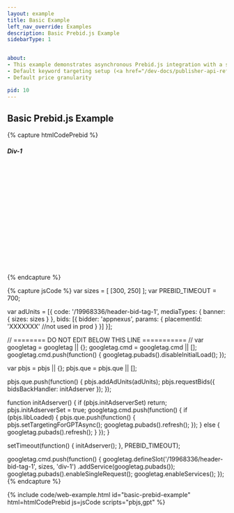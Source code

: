 ```yaml
---
layout: example
title: Basic Example
left_nav_override: Examples
description: Basic Prebid.js Example
sidebarType: 1


about:
- This example demonstrates asynchronous Prebid.js integration with a single Google Ad Manager ad slot
- Default keyword targeting setup (<a href="/dev-docs/publisher-api-reference/bidderSettings.html">reference</a>)
- Default price granularity

pid: 10
---
```


## Basic Prebid.js Example

{% capture htmlCodePrebid %}
<!-- DO NOT add this script in prod -->
<script src="intercept-banner-not-for-prod.js" ></script>
<!-- END -->

<h5>Div-1</h5>
<div id='div-1' style="min-height:250px;">
  <script type='text/javascript'>
    googletag.cmd.push(function() {
      googletag.display('div-1');
    });
  </script>
</div>
{% endcapture %}

{% capture jsCode %}
var sizes = [
  [300, 250]
];
var PREBID_TIMEOUT = 700;

var adUnits = [{
  code: '/19968336/header-bid-tag-1',
  mediaTypes: {
    banner: {
      sizes: sizes
    }
  },
  bids: [{
    bidder: 'appnexus',
    params: {
      placementId: 'XXXXXXX' //not used in prod
    }
  }]
}];

// ======== DO NOT EDIT BELOW THIS LINE =========== //
var googletag = googletag || {};
googletag.cmd = googletag.cmd || [];
googletag.cmd.push(function() {
  googletag.pubads().disableInitialLoad();
});

var pbjs = pbjs || {};
pbjs.que = pbjs.que || [];

pbjs.que.push(function() {
  pbjs.addAdUnits(adUnits);
  pbjs.requestBids({
    bidsBackHandler: initAdserver
  });
});

function initAdserver() {
  if (pbjs.initAdserverSet) return;
  pbjs.initAdserverSet = true;
  googletag.cmd.push(function() {
    if (pbjs.libLoaded) {
      pbjs.que.push(function() {
        pbjs.setTargetingForGPTAsync();
        googletag.pubads().refresh();
      });
    } else {
      googletag.pubads().refresh();
    }
  });
}

setTimeout(function() {
  initAdserver();
}, PREBID_TIMEOUT);

googletag.cmd.push(function() {
  googletag.defineSlot('/19968336/header-bid-tag-1', sizes, 'div-1')
    .addService(googletag.pubads());
  googletag.pubads().enableSingleRequest();
  googletag.enableServices();
});
{% endcapture %}

{% include code/web-example.html id="basic-prebid-example" html=htmlCodePrebid js=jsCode scripts="pbjs,gpt" %}
